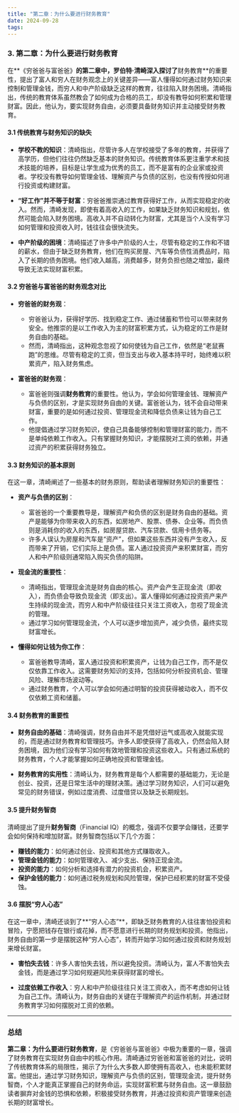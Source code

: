 ```yaml
---
title: "第二章：为什么要进行财务教育"
date: 2024-09-28
tags:
---
```


### 3. **第二章：为什么要进行财务教育**

在**《穷爸爸与富爸爸》**的第二章中，罗伯特·清崎深入探讨了**财务教育**的重要性，提出了富人和穷人在财务观念上的关键差异——富人懂得如何通过财务知识来控制和管理金钱，而穷人和中产阶级缺乏这样的教育，往往陷入财务困境。清崎指出，传统的教育体系虽然教会了如何成为合格的员工，却没有教导如何积累和管理财富。因此，他认为，要实现财务自由，必须要具备财务知识并主动接受财务教育。

#### 3.1 **传统教育与财务知识的缺失**

- **学校不教的知识**：清崎指出，尽管许多人在学校接受了多年的教育，并获得了高学历，但他们往往仍然缺乏基本的财务知识。传统教育体系更注重学术和技术技能的培养，目标是让学生成为优秀的员工，而不是富有的企业家或投资者。学校没有教导如何管理金钱、理解资产与负债的区别，也没有传授如何进行投资或构建财富。
  
- **“好工作”并不等于财富**：穷爸爸推崇通过教育获得好工作，从而实现稳定的收入。然而，清崎发现，即使有着高收入的工作，如果缺乏财务知识和规划，依然可能会陷入财务困境。高收入并不自动转化为财富，尤其是当个人没有学习如何管理和投资收入时，钱往往会很快流失。

- **中产阶级的困境**：清崎描述了许多中产阶级的人士，尽管有稳定的工作和不错的薪水，但由于缺乏财务教育，他们在购买房屋、汽车等负债性消费品时，陷入了长期的债务困境。他们收入越高，消费越多，财务负担也随之增加，最终导致无法实现财富积累。

#### 3.2 **穷爸爸与富爸爸的财务观念对比**

- **穷爸爸的财务观**：
  - 穷爸爸认为，获得好学历、找到稳定工作、通过储蓄和节俭可以带来财务安全。他推崇的是以工作收入为主的财富积累方式，认为稳定的工作是财务自由的基础。
  - 然而，清崎指出，这种观念忽视了如何使钱为自己工作，依然是“老鼠赛跑”的思维。尽管有稳定的工资，但当支出与收入基本持平时，始终难以积累资产，陷入财务焦虑。

- **富爸爸的财务观**：
  - 富爸爸则强调**财务教育**的重要性。他认为，学会如何管理金钱、理解资产与负债的区别，才是实现财务自由的关键。富爸爸认为，钱不会自动带来财富，重要的是如何通过投资、管理现金流和降低负债来让钱为自己工作。
  - 他提倡通过学习财务知识，使自己具备能够控制和管理财富的能力，而不是单纯依赖工作收入。只有掌握财务知识，才能摆脱对工资的依赖，并通过资产的积累获得财务独立。

#### 3.3 **财务知识的基本原则**

在这一章，清崎阐述了一些基本的财务原则，帮助读者理解财务知识的重要性：

- **资产与负债的区别**：
  - 富爸爸的一个重要教导是，理解资产和负债的区别是财务自由的基础。资产是能够为你带来收入的东西，如房地产、股票、债券、企业等。而负债则是消耗你的收入的东西，如房屋贷款、汽车贷款、信用卡债务等。
  - 许多人误认为房屋和汽车是“资产”，但如果这些东西并没有产生收入，反而带来了开销，它们实际上是负债。富人通过投资资产来积累财富，而穷人和中产阶级则通常陷入购买负债的陷阱。

- **现金流的重要性**：
  - 清崎指出，管理现金流是财务自由的核心。资产会产生正现金流（即收入），而负债会导致负现金流（即支出）。富人懂得如何通过投资资产来产生持续的现金流，而穷人和中产阶级往往只关注工资收入，忽视了现金流的管理。
  - 通过学习如何管理现金流，个人可以逐步增加资产，减少负债，最终实现财富增长。

- **懂得如何让钱为你工作**：
  - 富爸爸教导清崎，富人通过投资和积累资产，让钱为自己工作，而不是仅仅依靠工作收入。这需要财务知识的支持，包括如何分析投资机会、管理风险、理解市场波动等。
  - 通过财务教育，个人可以学会如何通过明智的投资获得被动收入，而不仅仅依赖工资和储蓄。

#### 3.4 **财务教育的重要性**

- **财务自由的基础**：清崎强调，财务自由并不是凭借好运气或高收入就能实现的，而是通过财务教育和管理技巧。许多人即使获得了高收入，仍然会陷入财务困境，因为他们没有学习如何有效地管理和投资这些收入。只有通过系统的财务教育，个人才能掌握如何正确地投资和管理金钱。

- **财务教育的实用性**：清崎认为，财务教育是每个人都需要的基础能力，无论是创业、投资，还是日常生活中的理财决策。通过学习财务知识，人们可以避免常见的财务错误，例如过度消费、过度借贷以及缺乏长期规划。

#### 3.5 **提升财务智商**

清崎提出了提升**财务智商**（Financial IQ）的概念，强调不仅要学会赚钱，还要学会如何保持和增加财富。财务智商包括以下几个方面：

- **赚钱的能力**：如何通过创业、投资和其他方式赚取收入。
- **管理金钱的能力**：如何管理收入、减少支出、保持正现金流。
- **投资的能力**：如何分析和选择有潜力的投资机会，积累资产。
- **保护金钱的能力**：如何通过税务规划和风险管理，保护已经积累的财富不受侵蚀。

#### 3.6 **摆脱“穷人心态”**

在这一章中，清崎还谈到了**“穷人心态”**，即缺乏财务教育的人往往害怕投资和冒险，宁愿把钱存在银行或花掉，而不愿意进行长期的财务规划和投资。他指出，财务自由的第一步是摆脱这种“穷人心态”，转而开始学习如何通过投资和财务规划来增长财富。

- **害怕失去钱**：许多人害怕失去钱，所以避免投资。清崎认为，富人不害怕失去金钱，而是通过学习如何规避风险来获得财富的增长。
  
- **过度依赖工作收入**：穷人和中产阶级往往只关注工资收入，而不考虑如何让钱为自己工作。清崎认为，财务自由的关键在于理解资产的运作机制，并通过财务教育学习如何摆脱对工资的依赖。

---

### 总结

**第二章：为什么要进行财务教育**，是《穷爸爸与富爸爸》中极为重要的一章，强调了财务教育在实现财务自由中的核心作用。清崎通过穷爸爸和富爸爸的对比，说明了传统教育体系的局限性，揭示了为什么大多数人即使拥有高收入，也未能积累财富。他提出，通过学习财务知识，理解资产与负债的区别，管理现金流，提升财务智商，个人才能真正掌握自己的财务命运，实现财富积累与财务自由。这一章鼓励读者摒弃对金钱的恐惧和依赖，积极接受财务教育，并通过投资和资产管理来创造长期的财富增长。
